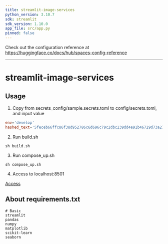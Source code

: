 ```yaml
---
title: streamlit-image-services
python_version: 3.10.7
sdk: streamlit
sdk_version: 1.10.0
app_file: src/app.py
pinned: false
---
```


Check out the configuration reference at https://huggingface.co/docs/hub/spaces-config-reference

---

# streamlit-image-services

## Usage

1. Copy from secrets_config/sample.secrets.toml to config/secrets.toml, and input value

```toml
env='develop'
hashed_text='5feceb66ffc86f38d952786c6d696c79c2dbc239dd4e91b46729d73a27fb57e9'
```

2. Run build.sh

```shell
sh build.sh
```

3. Run compose_up.sh

```shell
sh compose_up.sh
```

4. Access to localhost:8501

[Access](http://localhost:8501/)

## About requirements.txt

```shell
# Basic
streamlit
pandas
numpy
matplotlib
scikit-learn
seaborn
```